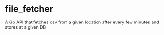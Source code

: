 # file_fetcher
A Go API that fetches csv from a given location after every few minutes and stores at a given DB
